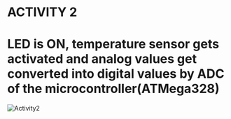 # ACTIVITY 2

# LED is ON, temperature sensor gets activated and analog values get converted into digital values by ADC of the microcontroller(ATMega328)

![Activity2](https://user-images.githubusercontent.com/36762668/127751625-bf167afe-f2ca-4103-b199-3b93b93cf00c.PNG)
